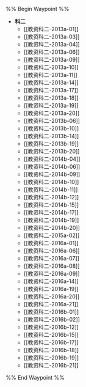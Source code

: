 %% Begin Waypoint %%
- **科二**
	- [[教资科二-2013a-01]]
	- [[教资科二-2013a-03]]
	- [[教资科二-2013a-04]]
	- [[教资科二-2013a-06]]
	- [[教资科二-2013a-09]]
	- [[教资科二-2013a-10]]
	- [[教资科二-2013a-11]]
	- [[教资科二-2013a-14]]
	- [[教资科二-2013a-17]]
	- [[教资科二-2013a-18]]
	- [[教资科二-2013a-19]]
	- [[教资科二-2013a-20]]
	- [[教资科二-2013b-06]]
	- [[教资科二-2013b-10]]
	- [[教资科二-2013b-14]]
	- [[教资科二-2013b-19]]
	- [[教资科二-2013b-20]]
	- [[教资科二-2014b-04]]
	- [[教资科二-2014b-06]]
	- [[教资科二-2014b-09]]
	- [[教资科二-2014b-10]]
	- [[教资科二-2014b-11]]
	- [[教资科二-2014b-12]]
	- [[教资科二-2014b-15]]
	- [[教资科二-2014b-17]]
	- [[教资科二-2014b-19]]
	- [[教资科二-2014b-20]]
	- [[教资科二-2015a-02]]
	- [[教资科二-2016a-01]]
	- [[教资科二-2016a-06]]
	- [[教资科二-2016a-07]]
	- [[教资科二-2016a-08]]
	- [[教资科二-2016a-09]]
	- [[教资科二-2016a-14]]
	- [[教资科二-2016a-19]]
	- [[教资科二-2016a-20]]
	- [[教资科二-2016a-21]]
	- [[教资科二-2016b-01]]
	- [[教资科二-2016b-02]]
	- [[教资科二-2016b-12]]
	- [[教资科二-2016b-15]]
	- [[教资科二-2016b-17]]
	- [[教资科二-2016b-18]]
	- [[教资科二-2016b-19]]
	- [[教资科二-2016b-21]]

%% End Waypoint %%